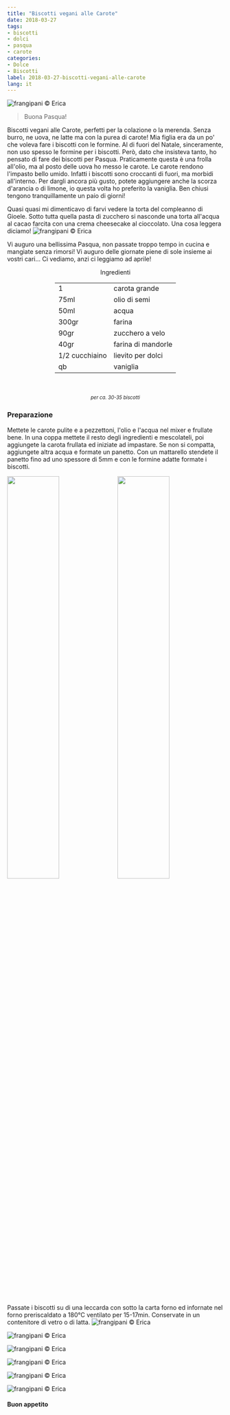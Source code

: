 ```yaml
---
title: "Biscotti vegani alle Carote"
date: 2018-03-27
tags:
- biscotti
- dolci
- pasqua
- carote
categories:
- Dolce
- Biscotti
label: 2018-03-27-biscotti-vegani-alle-carote
lang: it
---
```

![](header.jpg "frangipani © Erica")

> Buona Pasqua!

Biscotti vegani alle Carote, perfetti per la colazione o la merenda. Senza burro, ne uova, ne latte ma con la purea di carote! Mia figlia era da un po' che voleva fare i biscotti con le formine. Al di fuori del Natale, sinceramente, non uso spesso le formine per i biscotti. Però, dato che insisteva tanto, ho pensato di fare dei biscotti per Pasqua. Praticamente questa è una frolla all'olio, ma al posto delle uova ho messo le carote. Le carote rendono l'impasto bello umido. Infatti i biscotti sono croccanti di fuori, ma morbidi all'interno. Per dargli ancora più gusto, potete aggiungere anche la scorza d'arancia o di limone, io questa volta ho preferito la vaniglia. Ben chiusi tengono tranquillamente un paio di giorni!

Quasi quasi mi dimenticavo di farvi vedere la torta del compleanno di Gioele. Sotto tutta quella pasta di zucchero si nasconde una torta all'acqua al cacao farcita con una crema cheesecake al cioccolato. Una cosa leggera diciamo!
![](superwings.jpg "frangipani © Erica")

Vi auguro una bellissima Pasqua, non passate troppo tempo in cucina e mangiate senza rimorsi! Vi auguro delle giornate piene di sole insieme ai vostri cari... Ci vediamo, anzi ci leggiamo ad aprile!

<div id="wrapper" style="text-align: center">
  <div id="yourdiv" style="display: inline-block;">
    <div class="ingredients">
      <div class="ingredients-title">Ingredienti</div>
      <table>
        <tbody>
          <tr>
            <td>1</td>
            <td>carota grande</td>
          </tr>
          <tr>
            <td>75ml</td>
            <td>olio di semi</td>
          </tr>
          <tr>
            <td>50ml</td>
            <td>acqua</td>
          </tr>
          <tr>
            <td>300gr</td>
            <td>farina</td>
          </tr>
          <tr>
            <td>90gr</td>
            <td>zucchero a velo</td>
          </tr>
          <tr>
            <td>40gr</td>
            <td>farina di mandorle</td>
          </tr>
          <tr>
            <td>1/2 cucchiaino</td>
            <td>lievito per dolci</td>
          </tr>      
          <tr>
            <td>qb</td>
            <td>vaniglia</td>
          </tr>
        </tbody>
      </table>
      <br></br>
      <i class="pull-right" style="font-size: 80%;">per ca. 30-35 biscotti</i>
    </div>
  </div>
</div>


<h3>
  <font color="grey">
    <i class="fa-solid fa-gears"></i>
  </font> Preparazione
</h3>

Mettete le carote pulite e a pezzettoni, l'olio e l'acqua nel mixer e frullate bene. In una coppa mettete il resto degli ingredienti e mescolateli, poi aggiungete la carota frullata ed iniziate ad impastare. Se non si compatta, aggiungete altra acqua e formate un panetto. Con un mattarello stendete il panetto fino ad uno spessore di 5mm e con le formine adatte formate i biscotti. 
<p>
  <div style="width: 100%; margin-bottom: 0">
    <img style="float: left; width: 49%; margin-right: 1%" src="impasto.jpg" alt="" title="frangipani © Erica" />
    <img style="float: left; width: 49%; margin-left: 1%" src="biscotti.jpg" alt="" title="frangipani © Erica" />
    <div style="clear: both"></div>
  </div>
</p>

Passate i biscotti su di una leccarda con sotto la carta forno ed infornate nel forno preriscaldato a 180°C ventilato per 15-17min. Conservate in un contenitore di vetro o di latta.
![](risultato1.jpg "frangipani © Erica")

![](risultato2.jpg "frangipani © Erica")

![](risultato3.jpg "frangipani © Erica")

![](risultato4.jpg "frangipani © Erica")

![](risultato5.jpg "frangipani © Erica")

![](risultato6.jpg "frangipani © Erica")

<h4>Buon appetito
  <font color="red">
    <i class="fa-regular fa-face-smile"></i>
  </font>
</h4>
